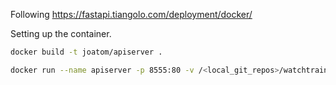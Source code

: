 Following https://fastapi.tiangolo.com/deployment/docker/

Setting up the container.

```bash
docker build -t joatom/apiserver .

docker run --name apiserver -p 8555:80 -v /<local_git_repos>/watchtrain/api/app:/app joatom/apiserver
```
